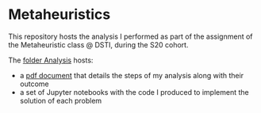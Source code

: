 # Metaheuristics

This repository hosts the analysis I performed as part of the assignment of the Metaheuristic class @ DSTI, during the S20 cohort.

The [folder Analysis](https://github.com/asonnellini/Metaheuristics/tree/master/Analysis) hosts: 

  - a [pdf document](https://github.com/asonnellini/Metaheuristics/blob/master/Analysis/Full_Analysis_Sonnellini.pdf) that details the steps of my analysis along with their outcome
  - a set of Jupyter notebooks with the code I produced to implement the solution of each problem
